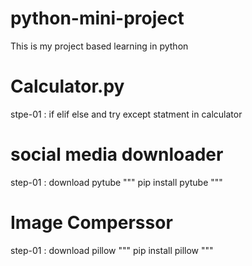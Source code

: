 # python-mini-project

This is my project based learning in python
# Calculator.py
stpe-01 : if elif else and try except statment in calculator



# social media downloader

step-01 : download pytube 
"""
pip install pytube
"""

# Image Comperssor

step-01 : download pillow
"""
pip install pillow
"""